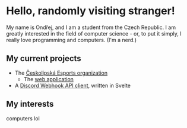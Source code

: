 # Hello, randomly visiting stranger!

My name is Ondřej, and I am a student from the Czech Republic. I am greatly interested in the field of computer science - or, to put it simply, I really love programming and computers. (I'm a nerd.)

## My current projects

- The [Českolipská Esports organization](https://github.com/Ceskolipska-Esports)
  - The [web application](https://github.com/Ceskolipska-Esports/web)
- A [Discord Webhook API client](https://github.com/stanekondrej/discord-webhook), written in Svelte

## My interests

computers lol
